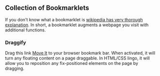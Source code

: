 ## Collection of Bookmarklets

If you don't know what a bookmarklet is [wikipedia has very thorough explanation](https://en.wikipedia.org/wiki/Bookmarklet). In short, a bookmarklet augments a webpage you visit with additional functions.

### Draggify

Drag this link <a href='javascript:(function(){"use strict";function t(e){return(t="function"==typeof Symbol&&"symbol"==typeof Symbol.iterator?function(t){return typeof t}:function(t){return t&&"function"==typeof Symbol&&t.constructor===Symbol&&t!==Symbol.prototype?"symbol":typeof t})(e)}function e(t,e){if(!(t instanceof e))throw new TypeError("Cannot call a class as a function")}function n(t,e){if("function"!=typeof e&&null!==e)throw new TypeError("Super expression must either be null or a function");t.prototype=Object.create(e&&e.prototype,{constructor:{value:t,writable:!0,configurable:!0}}),e&&r(t,e)}function r(t,e){return(r=Object.setPrototypeOf||function(t,e){return t.__proto__=e,t})(t,e)}function o(t){var e=function(){if("undefined"==typeof Reflect||!Reflect.construct)return!1;if(Reflect.construct.sham)return!1;if("function"==typeof Proxy)return!0;try{return Date.prototype.toString.call(Reflect.construct(Date,[],(function(){}))),!0}catch(t){return!1}}();return function(){var n,r=u(t);if(e){var o=u(this).constructor;n=Reflect.construct(r,arguments,o)}else n=r.apply(this,arguments);return a(this,n)}}function a(e,n){return!n||"object"!==t(n)&&"function"!=typeof n?i(e):n}function i(t){if(void 0===t)throw new ReferenceError("this hasn&#039t been initialised - super() hasn&#039t been called");return t}function u(t){return(u=Object.setPrototypeOf?Object.getPrototypeOf:function(t){return t.__proto__||Object.getPrototypeOf(t)})(t)}function c(t){return(c="function"==typeof Symbol&&"symbol"==typeof Symbol.iterator?function(t){return typeof t}:function(t){return t&&"function"==typeof Symbol&&t.constructor===Symbol&&t!==Symbol.prototype?"symbol":typeof t})(t)}function f(t,e){for(var n=0;n<e.length;n++){var r=e[n];r.enumerable=r.enumerable||!1,r.configurable=!0,"value"in r&&(r.writable=!0),Object.defineProperty(t,r.key,r)}}function l(t){return function(t){if(Array.isArray(t))return s(t)}(t)||function(t){if("undefined"!=typeof Symbol&&Symbol.iterator in Object(t))return Array.from(t)}(t)||function(t,e){if(!t)return;if("string"==typeof t)return s(t,e);var n=Object.prototype.toString.call(t).slice(8,-1);"Object"===n&&t.constructor&&(n=t.constructor.name);if("Map"===n||"Set"===n)return Array.from(t);if("Arguments"===n||/^(?:Ui|I)nt(?:8|16|32)(?:Clamped)?Array$/.test(n))return s(t,e)}(t)||function(){throw new TypeError("Invalid attempt to spread non-iterable instance.\nIn order to be iterable, non-array objects must have a [Symbol.iterator]() method.")}()}function s(t,e){(null==e||e>t.length)&&(e=t.length);for(var n=0,r=new Array(e);n<e;n++)r[n]=t[n];return r}function d(){}function p(t){return t()}function y(){return Object.create(null)}function g(t){t.forEach(p)}function h(t){return"function"==typeof t}function m(t,e){return t!=t?e==e:t!==e||t&&"object"===c(t)||"function"==typeof t}function b(t,e,n){t.insertBefore(e,n||null)}function v(t){t.parentNode.removeChild(t)}function A(t){return document.createElement(t)}function w(t){return Array.from(t.childNodes)}var $;function _(t){$=t}var x=[],S=[],E=[],O=[],j=Promise.resolve(),k=!1;function P(t){E.push(t)}var C=!1,D=new Set;function L(){if(!C){C=!0;do{for(var t=0;t<x.length;t+=1){var e=x[t];_(e),B(e.$$)}for(_(null),x.length=0;S.length;)S.pop()();for(var n=0;n<E.length;n+=1){var r=E[n];D.has(r)||(D.add(r),r())}E.length=0}while(x.length);for(;O.length;)O.pop()();k=!1,C=!1,D.clear()}}function B(t){if(null!==t.fragment){t.update(),g(t.before_update);var e=t.dirty;t.dirty=[-1],t.fragment&&t.fragment.p(t.ctx,e),t.after_update.forEach(P)}}var R=new Set;function I(t,e){t&&t.i&&(R.delete(t),t.i(e))}function T(t,e,n){var r=t.$$,o=r.fragment,a=r.on_mount,i=r.on_destroy,u=r.after_update;o&&o.m(e,n),P((function(){var e=a.map(p).filter(h);i?i.push.apply(i,l(e)):g(e),t.$$.on_mount=[]})),u.forEach(P)}function V(t,e){-1===t.$$.dirty[0]&&(x.push(t),k||(k=!0,j.then(L)),t.$$.dirty.fill(0)),t.$$.dirty[e/31|0]|=1<<e%31}function z(t,e,n,r,o,a){var i=arguments.length>6&&void 0!==arguments[6]?arguments[6]:[-1],u=$;_(t);var c=e.props||{},f=t.$$={fragment:null,ctx:null,props:a,update:d,not_equal:o,bound:y(),on_mount:[],on_destroy:[],before_update:[],after_update:[],context:new Map(u?u.$$.context:[]),callbacks:y(),dirty:i,skip_bound:!1},l=!1;if(f.ctx=n?n(t,c,(function(e,n){var r=!(arguments.length<=2)&&arguments.length-2?arguments.length<=2?void 0:arguments[2]:n;return f.ctx&&o(f.ctx[e],f.ctx[e]=r)&&(!f.skip_bound&&f.bound[e]&&f.bound[e](r),l&&V(t,e)),n})):[],f.update(),l=!0,g(f.before_update),f.fragment=!!r&&r(f.ctx),e.target){if(e.hydrate){var s=w(e.target);f.fragment&&f.fragment.l(s),s.forEach(v)}else f.fragment&&f.fragment.c();e.intro&&I(t.$$.fragment),T(t,e.target,e.anchor),L()}_(u)}var G=function(){function t(){!function(t,e){if(!(t instanceof e))throw new TypeError("Cannot call a class as a function")}(this,t)}var e,n,r;return e=t,(n=[{key:"$destroy",value:function(){var t,e;t=1,null!==(e=this.$$).fragment&&(g(e.on_destroy),e.fragment&&e.fragment.d(t),e.on_destroy=e.fragment=null,e.ctx=[]),this.$destroy=d}},{key:"$on",value:function(t,e){var n=this.$$.callbacks[t]||(this.$$.callbacks[t]=[]);return n.push(e),function(){var t=n.indexOf(e);-1!==t&&n.splice(t,1)}}},{key:"$set",value:function(t){var e;this.$$set&&(e=t,0!==Object.keys(e).length)&&(this.$$.skip_bound=!0,this.$$set(t),this.$$.skip_bound=!1)}}])&&f(e.prototype,n),r&&f(e,r),t}(),N=new Image,Q=0,X=0;function Y(t){t.dataTransfer.dropEffect="none",t.dataTransfer.setDragImage(N,0,0),Q=t.clientX,X=t.clientY}function F(t){t.preventDefault();var e=t.target;e.classList.add("sz-dragging"),function(t,e){var n=getComputedStyle(t),r=n.getPropertyValue("width"),o=n.getPropertyValue("height"),a=Number.parseFloat(n.getPropertyValue("top")),i=Number.parseFloat(n.getPropertyValue("left")),u=e.dx,c=e.dy;t.style.top="".concat(a+c,"px"),t.style.left="".concat(i+u,"px"),t.style.width||(t.style.width=r,t.style.right="auto"),t.style.height||(t.style.height=o,t.style.bottom="auto"),t.style.transform="none"}(e,{dx:t.clientX-Q,dy:t.clientY-X}),Q=t.clientX,X=t.clientY}function M(t){t.preventDefault(),t.target.classList.remove("sz-dragging")}function U(t){t.setAttribute("draggable",!0),t.classList.add("sz-draggable")}N.src="data:image/gif;base64,R0lGODlhAQABAIAAAAUEBAAAACwAAAAAAQABAAACAkQBADs=";var q=(window.dragiify||(window.addEventListener("dragstart",Y),window.addEventListener("drag",F),window.addEventListener("dragover",(function(t){t.preventDefault()})),window.addEventListener("dragend",M)),{CSS_DRAGGABLE:"sz-draggable",attach:U});function H(t){var e;return{c:function(){var t,n,r;e=A("div"),t=e,n="class",null==(r="sz-movable svelte-hc2au4")?t.removeAttribute(n):t.getAttribute(n)!==r&&t.setAttribute(n,r)},m:function(t,n){b(t,e,n)},p:d,i:d,o:d,d:function(t){t&&v(e)}}}var J=function(t){n(a,G);var r=o(a);function a(t){var n,o,u,c;return e(this,a),n=r.call(this),document.getElementById("svelte-hc2au4-style")||((c=A("style")).id="svelte-hc2au4-style",c.textContent=".sz-movable.svelte-hc2au4{position:absolute;top:10px;left:10px;width:10px;height:10px;border-radius:50%;background:radial-gradient(circle at 10% 25%, #fff 10%, red 42.44%, #680202)}",o=document.head,u=c,o.appendChild(u)),z(i(n),t,null,H,m,{}),n}return a}();function K(t){var e;return{c:function(){(e=A("div")).textContent="Draggify 0.0.1"},m:function(t,n){b(t,e,n)},p:d,i:d,o:d,d:function(t){t&&v(e)}}}function W(t){return Array.from(document.getElementsByTagName("*")).filter((function(t){var e=getComputedStyle(t);return!t.classList.contains(q.CSS_DRAGGABLE)&&"fixed"===e.getPropertyValue("position")&&function(t){return!("hidden"===t.getPropertyValue("visibility")||"none"===t.getPropertyValue("display"))}(e)})).map((function(t){return new J({target:t}),t})).forEach(q.attach),[]}var Z,tt=function(t){n(a,G);var r=o(a);function a(t){var n;return e(this,a),z(i(n=r.call(this)),t,W,K,m,{}),n}return a}();window.dragiify||(window.dragiify=Z=new tt({target:document.body}));var et=Z;
}());'>Move It</a> to your browser bookmark bar.  When activated, it will turn any floating content on a page draggable.
In HTML/CSS lingo, it will allow you to reposition any fix-positioned elements on the page by dragging.


